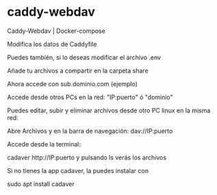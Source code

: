 # caddy-webdav
Caddy-Webdav | Docker-compose

Modifica los datos de Caddyfile

Puedes también, si lo deseas modificar el archivo .env

Añade tu archivos a compartir en la carpeta share

Ahora accede con sub.dominio.com (ejemplo)


Accede desde otros PCs en la red: "IP:puerto" ó "dominio"

Puedes editar, subir y eliminar archivos desde otro PC linux en la misma red:

Abre Archivos y en la barra de navegación: dav://IP:puerto

Accede desde la terminal:

cadaver http://IP:puerto y pulsando ls verás los archivos

Si no tienes la app cadaver, la puedes instalar con

sudo apt install cadaver
